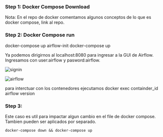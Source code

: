 ### Step 1: Docker Compose Download
Nota: En el repo de docker comentamos algunos conceptos de lo que es docker compose, link al repo.

### Step 2: Docker Compose run
docker-compose up airflow-init
docker-compose up

Ya podemos dirigirnos al localhost:8080 para ingresar a la GUI de Airflow. Ingresamos con user:airflow y pasword:airflow.

![signin](https://user-images.githubusercontent.com/42939877/176025001-26753aaf-1c69-4106-94ae-fd6aa652b86d.png)

![airflow](https://user-images.githubusercontent.com/42939877/176024503-48d003f0-0e05-4e6d-ab43-655af0a04c84.png)

para interctuar con los contenedores ejecutamos
docker exec containder_id airflow version

### Step 3:

Este caso es util para impactar algun cambio en el file de docker compose. Tambien pueden ser aplicados por separado.

`docker-compose down && docker-compose up`

